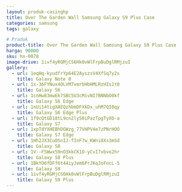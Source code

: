 ```yaml
---
layout: produk-casinghp
title: Over The Garden Wall Samsung Galaxy S9 Plus Case
categories: samsung
tags: galaxy

# Produk
product-title: Over The Garden Wall Samsung Galaxy S9 Plus Case
harga: 90000
sku: hn-0078
image-drive: 1ivf4yRGMjCS6Hk0vWlFrpBuDglRMjzuI
gallery:
  - url: 1eqHq-kyudfrYp64E2AyszsV4XfSq7y2s
    title: Galaxy Note 8
  - url: 1x-36FYNux4OLVM7vmrbHbHMLRzHIs1t0
    title: Galaxy S6
  - url: 1cnHw83mwEk7SBC5U3cMivNI7BNNbO0kf
    title: Galaxy S6 Edge
  - url: 1nUi14tigXAEQzhbmDFXkDx_uhM7QI0qy
    title: Galaxy S6 Edge Plus
  - url: 1f9cQtGD18tL9cn2ly50iPazTpgTyXO-a
    title: Galaxy S7
  - url: 1xpTdYXHEBhDGWzg_77VHPV4e7zPNrHOO
    title: Galaxy S7 Edge
  - url: 1Hh2JX3CuOSnIJ-fInF7w_KWni8Xs3mSd
    title: Galaxy S8
  - url: 1V--F5Wwx59nO3kkCK1O-yCvI7vbvo2hr
    title: Galaxy S8 Plus
  - url: 1BkYO6fDFf6t44iyJem6PrJKqJoFncL-5
    title: Galaxy S9
  - url: 1ivf4yRGMjCS6Hk0vWlFrpBuDglRMjzuI
    title: Galaxy S9 Plus
---
```

